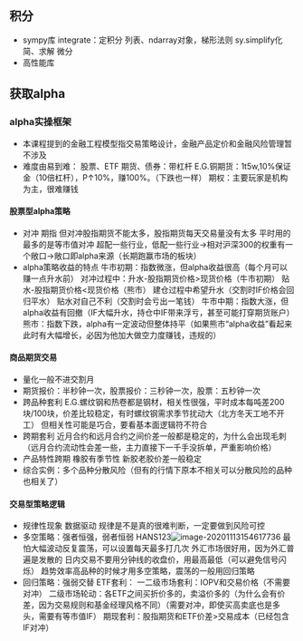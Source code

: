 

##  积分 ##
+ sympy库
  integrate：定积分
  		列表、ndarray对象，梯形法则
  sy.simplify化简、求解
  微分
+ 高性能库


## 获取alpha ##
### alpha实操框架 ###
+ 本课程提到的金融工程模型指交易策略设计，金融产品定价和金融风险管理暂不涉及
+ 难度由易到难：
	股票、ETF
	期货、债券：带杠杆
		E.G.铜期货：1t5w,10%保证金（10倍杠杆），P↑10%，赚100%。（下跌也一样）
	期权：主要玩家是机构为主，很难赚钱

#### 股票型alpha策略 ####
+ 对冲 期指
  但对冲股指期货不能太多，股指期货每天交易量没有太多
  平时用的最多的是等市值对冲
  超配一些行业，低配一些行业→相对沪深300的权重有一个敞口→敞口即alpha来源（长期跑赢市场的板块）
+ alpha策略收益的特点
	牛市初期：指数微涨，但alpha收益很高（每个月可以赚一点升水前）
		对冲过程中：升水-股指期货价格>现货价格（牛市初期）
								贴水-股指期货价格<现货价格（熊市）
			建仓过程中希望升水（交割时IF价格会回归平水）
			贴水对自己不利（交割时会亏出一笔钱）
	牛市中期：指数大涨，但alpha收益有回撤（IF大幅升水，持仓中IF带来浮亏，甚至可能打穿期货账户）
	熊市：指数下跌，alpha有一定波动但整体持平（如果熊市“alpha收益”看起来此时有大幅增长，必因为他加大做空力度赚钱，违规的）

#### 商品期货交易 ####
+ 量化一般不进交割月
+ 期货报价：半秒钟一次，股票报价：三秒钟一次，股票：五秒钟一次
+ 跨品种套利 
	E.G.螺纹钢和热卷都是钢材，相关性很强，平时成本每吨差200块/100块，价差比较稳定，有时螺纹钢需求季节扰动大（北方冬天工地不开工）
	但相关性可能是巧合，要看基本面逻辑符不符合
+ 跨期套利
	近月合约和远月合约之间价差一般都是稳定的，为什么会出现毛刺（远月合约流动性会差一些，主力直接下一千手没拆单，严重影响价格）
+ 产品特性跨期
	橡胶有季节性 新胶老胶价差一般稳定
+ 综合实例：多个品种分散风险（但有的行情下原本不相关可以分散风险的品种也相关了）

#### 交易型策略逻辑 ####
+ 规律性现象 数据驱动
	规律是不是真的很难判断，一定要做到风险可控
+ 多空策略：强者恒强，弱者恒弱
	HANS123![image-20201113154617736](C:\Users\Joanna\AppData\Roaming\Typora\typora-user-images\image-20201113154617736.png)
	最怕大幅波动反复震荡，可以设置每天最多打几次
	外汇市场很好用，因为外汇普遍是发散的
	日内交易不要用分钟线的收盘价，用最高最低（可以避免信号闪烁）
	趋势效率高品种的时候才用多空策略，震荡的一般用回归策略
+ 回归策略：强弱交替
	ETF套利：
		一二级市场套利：IOPV和交易价格（不需要对冲）
		二级市场轮动：各ETF之间买折价多的，卖溢价多的（为什么会有价差，因为交易规则和基金经理风格不同）（需要对冲，即使买高卖底也是多头，需要有等市值IF）
		期现套利：股指期货和ETF价差>交易成本（已经包含IF对冲）
